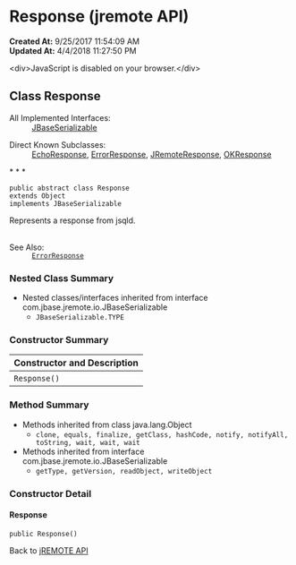 # Response (jremote API)

**Created At:** 9/25/2017 11:54:09 AM  
**Updated At:** 4/4/2018 11:27:50 PM  

<script type="text/javascript"><!--
    try {
        if (location.href.indexOf('is-external=true') == -1) {
            parent.document.title="Response (jremote   API)";
        }
    }
    catch(err) {
    }
//--></script><noscript>&lt;div&gt;JavaScript is disabled on your browser.&lt;/div&gt;</noscript><!-- ========= START OF TOP NAVBAR ======= -->
<!--   -->

## Class Response

<dl><dt>All Implemented Interfaces:</dt><dd><a href="/39250-io/com_jbase_jremote_io_jbaseserializable" title="interface in com.jbase.jremote.io">JBaseSerializable</a></dd></dl><dl><dt>Direct Known Subclasses:</dt><dd><a href="../../../../com/jbase/jremote/protocol/Echo/39250-io/com_jbase_jremote_io_Response" title="class in com.jbase.jremote.protocol">EchoResponse</a>, <a href="../../../../com/jbase/jremote/io/Error/39250-io/com_jbase_jremote_io_Response" title="class in com.jbase.jremote.io">ErrorResponse</a>, <a href="../../../../com/jbase/jremote/protocol/JRemote/39250-io/com_jbase_jremote_io_Response" title="class in com.jbase.jremote.protocol">JRemoteResponse</a>, <a href="../../../../com/jbase/jremote/io/OK/39250-io/com_jbase_jremote_io_Response" title="class in com.jbase.jremote.io">OKResponse</a></dd></dl>
* * *


```
public abstract class Response
extends Object
implements JBaseSerializable
```

Represents a response from jsqld.
<dl><dt><br></dt><dt><span class="seeLabel">See Also:</span></dt><dd><a href="../../../../com/jbase/jremote/io/Error/39250-io/com_jbase_jremote_io_Response" title="class in com.jbase.jremote.io"><code>ErrorResponse</code></a></dd></dl>

<!--   -->

### Nested Class Summary

- <!--   -->Nested classes/interfaces inherited from interface com.jbase.jremote.io.JBaseSerializable
    - `JBaseSerializable.TYPE`




<!--   -->

### Constructor Summary


| Constructor and Description<br> |
| --- |
| `Response()` <br> |




<!--   -->

### Method Summary

- <!--   -->Methods inherited from class java.lang.Object
    - `clone, equals, finalize, getClass, hashCode, notify, notifyAll, toString, wait, wait, wait`
- <!--   -->Methods inherited from interface com.jbase.jremote.io.JBaseSerializable
    - `getType, getVersion, readObject, writeObject`

<!--   -->

### Constructor Detail
<!--   -->


#### Response

```
public Response()
```
<!-- ========= END OF CLASS DATA ========= --><!-- ======= START OF BOTTOM NAVBAR ====== -->
<!--   -->


Back to [jREMOTE API](com_jbase_jremote_package-summary)
